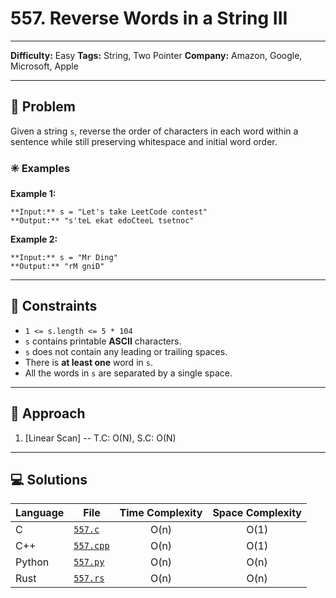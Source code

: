 # 557. Reverse Words in a String III

---
**Difficulty:** Easy
**Tags:** String, Two Pointer
**Company:** Amazon, Google, Microsoft, Apple
___
## 🧠 Problem

Given a string `s`, reverse the order of characters in each word within a sentence while still preserving whitespace and initial word order.

### ✳️ Examples

**Example 1:**

	**Input:** s = "Let's take LeetCode contest"
	**Output:** "s'teL ekat edoCteeL tsetnoc"

**Example 2:**

	**Input:** s = "Mr Ding"
	**Output:** "rM gniD"

---
## 📌 Constraints

- `1 <= s.length <= 5 * 104`
- `s` contains printable **ASCII** characters.
- `s` does not contain any leading or trailing spaces.
- There is **at least one** word in `s`.
- All the words in `s` are separated by a single space.

---

## 🚀 Approach

1. [Linear Scan] -- T.C: O(N), S.C: O(N)

---

## 💻 Solutions

| Language | File                   | Time Complexity | Space Complexity |
| -------- | ---------------------- | :-------------: | :--------------: |
| C        | [`557.c`](./557.c)     |      O(n)       |       O(1)       |
| C++      | [`557.cpp`](./557.cpp) |      O(n)       |       O(1)       |
| Python   | [`557.py`](./557.py)   |      O(n)       |       O(n)       |
| Rust     | [`557.rs`](./557.rs)   |      O(n)       |       O(n)       |
